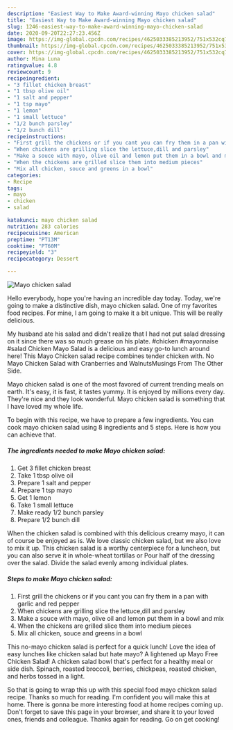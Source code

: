 ```yaml
---
description: "Easiest Way to Make Award-winning Mayo chicken salad"
title: "Easiest Way to Make Award-winning Mayo chicken salad"
slug: 1246-easiest-way-to-make-award-winning-mayo-chicken-salad
date: 2020-09-20T22:27:23.456Z
image: https://img-global.cpcdn.com/recipes/4625033385213952/751x532cq70/mayo-chicken-salad-recipe-main-photo.jpg
thumbnail: https://img-global.cpcdn.com/recipes/4625033385213952/751x532cq70/mayo-chicken-salad-recipe-main-photo.jpg
cover: https://img-global.cpcdn.com/recipes/4625033385213952/751x532cq70/mayo-chicken-salad-recipe-main-photo.jpg
author: Mina Luna
ratingvalue: 4.8
reviewcount: 9
recipeingredient:
- "3 fillet chicken breast"
- "1 tbsp olive oil"
- "1 salt and pepper"
- "1 tsp mayo"
- "1 lemon"
- "1 small lettuce"
- "1/2 bunch parsley"
- "1/2 bunch dill"
recipeinstructions:
- "First grill the chickens or if you cant you can fry them in a pan with garlic and red pepper"
- "When chickens are grilling slice the lettuce,dill and parsley"
- "Make a souce with mayo, olive oil and lemon put them in a bowl and mix"
- "When the chickens are grilled slice them into medium pieces"
- "Mix all chicken, souce and greens in a bowl"
categories:
- Recipe
tags:
- mayo
- chicken
- salad

katakunci: mayo chicken salad 
nutrition: 283 calories
recipecuisine: American
preptime: "PT13M"
cooktime: "PT60M"
recipeyield: "3"
recipecategory: Dessert

---
```



![Mayo chicken salad](https://img-global.cpcdn.com/recipes/4625033385213952/751x532cq70/mayo-chicken-salad-recipe-main-photo.jpg)

Hello everybody, hope you're having an incredible day today. Today, we're going to make a distinctive dish, mayo chicken salad. One of my favorites food recipes. For mine, I am going to make it a bit unique. This will be really delicious.

My husband ate his salad and didn&#39;t realize that I had not put salad dressing on it since there was so much grease on his plate. #chicken #mayonnaise #salad Chicken Mayo Salad is a delicious and easy go-to lunch around here! This Mayo Chicken salad recipe combines tender chicken with. No Mayo Chicken Salad with Cranberries and WalnutsMusings From The Other Side.

Mayo chicken salad is one of the most favored of current trending meals on earth. It's easy, it is fast, it tastes yummy. It is enjoyed by millions every day. They're nice and they look wonderful. Mayo chicken salad is something that I have loved my whole life.


To begin with this recipe, we have to prepare a few ingredients. You can cook mayo chicken salad using 8 ingredients and 5 steps. Here is how you can achieve that.

<!--inarticleads1-->

##### The ingredients needed to make Mayo chicken salad:

1. Get 3 fillet chicken breast
1. Take 1 tbsp olive oil
1. Prepare 1 salt and pepper
1. Prepare 1 tsp mayo
1. Get 1 lemon
1. Take 1 small lettuce
1. Make ready 1/2 bunch parsley
1. Prepare 1/2 bunch dill


When the chicken salad is combined with this delicious creamy mayo, it can of course be enjoyed as is. We love classic chicken salad, but we also love to mix it up. This chicken salad is a worthy centerpiece for a luncheon, but you can also serve it in whole-wheat tortillas or Pour half of the dressing over the salad. Divide the salad evenly among individual plates. 

<!--inarticleads2-->

##### Steps to make Mayo chicken salad:

1. First grill the chickens or if you cant you can fry them in a pan with garlic and red pepper
1. When chickens are grilling slice the lettuce,dill and parsley
1. Make a souce with mayo, olive oil and lemon put them in a bowl and mix
1. When the chickens are grilled slice them into medium pieces
1. Mix all chicken, souce and greens in a bowl


This no-mayo chicken salad is perfect for a quick lunch! Love the idea of easy lunches like chicken salad but hate mayo? A lightened up Mayo Free Chicken Salad! A chicken salad bowl that&#39;s perfect for a healthy meal or side dish. Spinach, roasted broccoli, berries, chickpeas, roasted chicken, and herbs tossed in a light. 

So that is going to wrap this up with this special food mayo chicken salad recipe. Thanks so much for reading. I'm confident you will make this at home. There is gonna be more interesting food at home recipes coming up. Don't forget to save this page in your browser, and share it to your loved ones, friends and colleague. Thanks again for reading. Go on get cooking!
